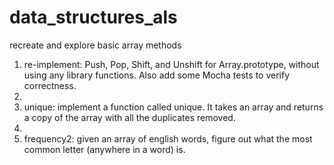 # data_structures_als
recreate and explore basic array methods

1. re-implement: Push, Pop, Shift, and Unshift for Array.prototype, without using any library functions. Also add some Mocha tests to verify correctness.
2. 
2. unique: implement a function called unique. It takes an array and returns a copy of the array with all the duplicates removed.
3. 
3. frequency2: given an array of english words, figure out what the most common letter (anywhere in a word) is.
